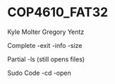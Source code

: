 # COP4610_FAT32

Kyle Molter
Gregory Yentz

Complete
-exit
-info
-size

Partial
-ls (still opens files)

Sudo Code
-cd
-open
